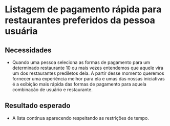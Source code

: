 # Listagem de pagamento rápida para restaurantes preferidos da pessoa usuária

## Necessidades
- Quando uma pessoa seleciona as formas de pagamento para um determinado restaurante 10 ou mais vezes entendemos que aquele vira um dos restaurantes prediletos dela. A partir desse momento queremos fornecer uma experiência melhor para ela e umas das nossas iniciativas é a exibição mais rápida das formas de pagamento para aquela combinação de usuário e restaurante.

## Resultado esperado
- A lista continua aparecendo respeitando as restrições de tempo.
